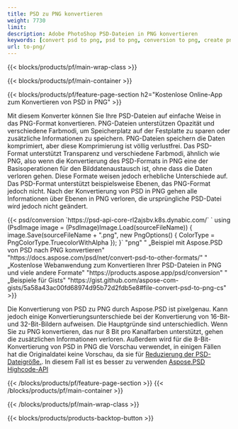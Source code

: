 ```yaml
---
title: PSD zu PNG konvertieren
weight: 7730
limit: 
description: Adobe PhotoShop PSD-Dateien in PNG konvertieren
keywords: [convert psd to png, psd to png, conversion to png, create png from psd, print psd as png]
url: to-png/
---
```


{{< blocks/products/pf/main-wrap-class >}}

{{< blocks/products/pf/main-container >}}

{{< blocks/products/pf/feature-page-section h2="Kostenlose Online-App zum Konvertieren von PSD in PNG" >}}
<p>Mit diesem Konverter können Sie Ihre PSD-Dateien auf einfache Weise in das PNG-Format konvertieren. PNG-Dateien unterstützen Opazität und verschiedene Farbmodi, um Speicherplatz auf der Festplatte zu sparen oder zusätzliche Informationen zu speichern. PNG-Dateien speichern die Daten komprimiert, aber diese Komprimierung ist völlig verlustfrei. Das PSD-Format unterstützt Transparenz und verschiedene Farbmodi, ähnlich wie PNG, also wenn die Konvertierung des PSD-Formats in PNG eine der Basisoperationen für den Bilddatenaustausch ist, ohne dass die Daten verloren gehen. Diese Formate weisen jedoch erhebliche Unterschiede auf. Das PSD-Format unterstützt beispielsweise Ebenen, das PNG-Format jedoch nicht. Nach der Konvertierung von PSD in PNG gehen alle Informationen über Ebenen in PNG verloren, die ursprüngliche PSD-Datei wird jedoch nicht geändert.</p>
{{< psd/conversion `https://psd-api-core-rl2ajsbv.k8s.dynabic.com/` 
`    using (PsdImage image = (PsdImage)Image.Load(sourceFileName))
    {
        image.Save(sourceFileName + ".png",  new PngOptions() {  ColorType = PngColorType.TruecolorWithAlpha });
    }` 
	"png" "
„Beispiel mit Aspose.PSD von PSD nach PNG konvertieren"  "https://docs.aspose.com/psd/net/convert-psd-to-other-formats/" "
„Kostenlose Webanwendung zum Konvertieren Ihrer PSD-Dateien in PNG und viele andere Formate" "https://products.aspose.app/psd/conversion" "
„Beispiele für Gists" "https://gist.github.com/aspose-com-gists/5a58a43ac00fd68974d95b72d2fdb5e8#file-convert-psd-to-png-cs" >}}
<p>Die Konvertierung von PSD zu PNG durch Aspose.PSD ist pixelgenau. Kann jedoch einige Konvertierungsunterschiede bei der Konvertierung von 16-Bit- und 32-Bit-Bildern aufweisen. Die Hauptgründe sind unterschiedlich. Wenn Sie zu PNG konvertieren, das nur 8 Bit pro Kanalfarben unterstützt, gehen die zusätzlichen Informationen verloren. Außerdem wird für die 8-Bit-Konvertierung von PSD in PNG die Vorschau verwendet, in einigen Fällen hat die Originaldatei keine Vorschau, da sie für <a href="/psd/reduce-size">Reduzierung der PSD-Dateigröße.</a>. In diesem Fall ist es besser zu verwenden <a href="/psd">Aspose.PSD Highcode-API</a></p>
{{< /blocks/products/pf/feature-page-section >}}
{{< /blocks/products/pf/main-container >}}


{{< /blocks/products/pf/main-wrap-class >}}

{{< blocks/products/products-backtop-button >}}
